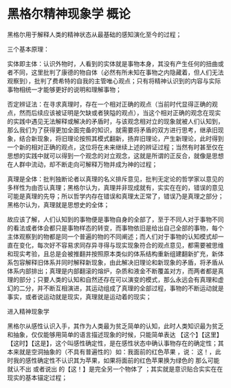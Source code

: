 # 黑格尔精神现象学  概论

黑格尔用于解释人类的精神状态从最基础的感知演化至今的过程；



三个基本原理：

实体即主体：认识外物时，人看到的实体就是事物本身，其没有产生任何的扭曲或者不同，这里批判了康德的物自体（必然有所未知在事物之内隐藏着，但人们无法观察到），批判了费希特的自我的主管唯心观点；只有将精神认识到的内容与实际事物相统一才能够更好的说明和理解事物；

否定辨证法：在寻求真理时，存在一个相对正确的观点（当前时代显得正确的观点，然而后续应该被证明是欠缺或者狭隘的观点），当这个相对正确的观念在现实的实践中遇见无法解释或解决的矛盾时，与该观念相对立的现象就被人们认知到，那么我们为了获得更加全面完备的知识，就需要将矛盾的双方进行思考，继承旧现象，结合新现象，将旧理论按照其模式翻新，扬弃旧理论，产生新理论，此时得到一个新的相对正确的观点，这位将在未来继续上述的辨证过程；当然有时甚至仅在思想的实践中就可以得到一个观念的对立观念，这就是所谓的正反合，就像是思想在人群中流动，却不断走向可解释万物并成为神的过程；

真理是全体：批判独断论者以真理的名义排斥意见，批判无定论的哲学家以意见的多样性为由否认真理；黑格尔认为，真理并非现成就有，实实在在的，错误的意见可能是真理的先导；所以哲学内存在错误和真理太正常了，错误乃是真理之部分；黑格尔认为，真理就是思想史的全体；



故应该了解，人们认知到的事物便是事物自身的全部了，至于不同人对于事物不同的看法或者体会都只是事物样态的转变，而事物依旧是给出自己全部的事物，每个主体观察到的物都是同一个普遍的物的不同阐述；而人们对于事物的认知模式却一直在变化，每次好不容易求同存异寻得与现实现象符合的观点意见，都需要被思维和现实考验，且总是会被推翻并按照原本类似的体系结构重新组建翻新扩充，新体系包容解释旧体系并同时解释新现象，由此解决旧理论和新现象的矛盾，将矛盾从体系内部排出；真理是内部翻滚的熔炉，杂质和液金不断覆盖对方，而两者都是真理的部分；只要人类的认知和自然还存在可以演变的模式，那么永远会有真理和虚幻的二分，并不断互相演进，其运动组成了真理的全部过程，事物的不断运动就是事实，或者说运动就是现实，真理就是运动着的现实；



进入精神现象学

黑格尔从感性认识入手，其作为人类最为贫乏简单的认知，此时人类知识最为贫乏和抽象，仅仅能够用简单的语言描述现象的时候，只能简单表达 【这个】【这里】【这时】【这是】，这个叫感性确定性，是在感性状态中确认事物存在的确定性；其本来就是空洞抽象的（不具有普遍性的）如：我面前的红色苹果   ，说： 这！，此时我的感性确定性不认识其为苹果，如果将面前的红色苹果换为绿色的 那么可能就认不出 或者说出 的【这！】是完全另一个物体了 ；其实就是意识贴合实实在在现实的基本锚定过程；











